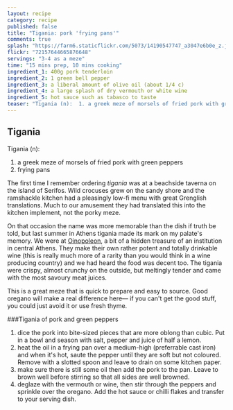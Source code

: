 ```yaml
---
layout: recipe
category: recipe
published: false
title: "Tigania: pork 'frying pans'"
comments: true
splash: "https://farm6.staticflickr.com/5073/14190547747_a3047e6b0e_z.jpg"
flickr: "72157644665876648"
servings: "3-4 as a meze"
time: "15 mins prep, 10 mins cooking"
ingredient_1: 400g pork tenderloin
ingredient_2: 1 green bell pepper
ingredient_3: a liberal amount of olive oil (about 1/4 c)
ingredient_4: a large splash of dry vermouth or white wine
ingredient_5: hot sauce such as tabasco to taste
teaser: "Tigania (n):  1. a greek meze of morsels of fried pork with green peppers 2. frying pans"
---
```


## Tigania

Tigania (n): 
1. a greek meze of morsels of fried pork with green peppers
2. frying pans

The first time I remember ordering _tigania_ was at a beachside taverna on the island of Serifos. Wild crocuses grew on the sandy shore and the ramshackle kitchen had a pleasingly low-fi menu with great Grenglish translations. Much to our amusement they had translated this into the kitchen implement, not the porky meze. 

On that occasion the name was more memorable than the dish if truth be told, but last summer in Athens tigania made its mark on my palate's memory. We were at [Oinopoleon](http://www.culinarybackstreets.com/athens/2013/oinopoleion/), a bit of a hidden treasure of an institution in central Athens. They make their own rather potent and totally drinkable wine (this is really much more of a rarity than you would think in a wine producing country) and we had heard the food was decent too. The tigania were crispy, almost crunchy on the outside, but meltingly tender and came with the most savoury meat juices.

This is a great meze that is quick to prepare and easy to source. Good oregano will make a real difference here–– if you can't get the good stuff, you could just avoid it or use fresh thyme.

###Tigania of pork and green peppers

1. dice the pork into bite-sized pieces that are more oblong than cubic. Put in a bowl and season with salt, pepper and juice of half a lemon.
2. heat the oil in a frying pan over a medium-high (preferrable cast iron) and when it's hot, saute the pepper until they are soft but not coloured. Remove with a slotted spoon and leave to drain on some kitchen paper.
3. make sure there is still some oil then add the pork to the pan. Leave to brown well before stirring so that all sides are well browned.
4. deglaze with the vermouth or wine, then stir through the peppers and sprinkle over the oregano. Add the hot sauce or chilli flakes and transfer to your serving dish.